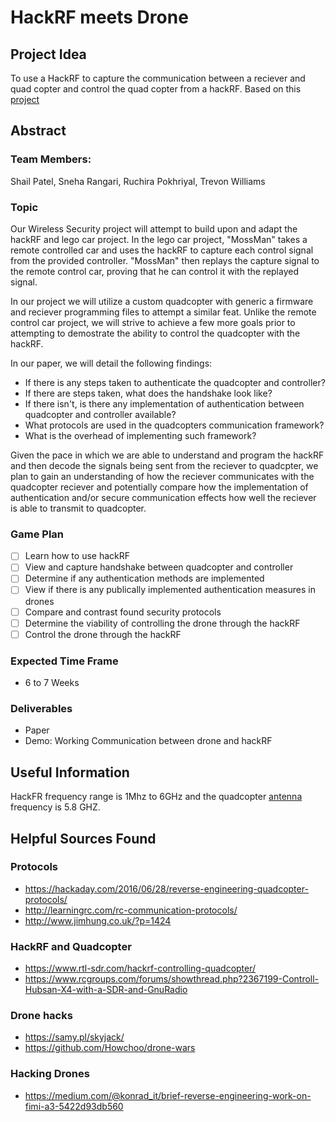 # HackRF meets Drone

## Project Idea
To use a HackRF to capture the communication between a reciever and quad copter and control the quad copter from a hackRF.
Based on this [project](https://ossmann.blogspot.com/2013/06/hackrf-lego-car.html)

## Abstract
### Team Members:
Shail Patel, Sneha Rangari, Ruchira Pokhriyal, Trevon Williams

### Topic
Our Wireless Security project will attempt to build upon and adapt the hackRF and lego car project. In the lego car project, "MossMan" takes a remote controlled car and uses the hackRF to capture each control signal from the provided controller. "MossMan" then replays the capture signal to the remote control car, proving that he can control it with the replayed signal. 

In our project we will utilize a custom quadcopter with generic a firmware and reciever programming files to attempt a similar feat. Unlike the remote control car project, we will strive to achieve a few more goals prior to attempting to demostrate the ability to control the quadcopter with the hackRF. 

In our paper, we will detail the following findings:
- If there is any steps taken to authenticate the quadcopter and controller?
- If there are steps taken, what does the handshake look like?
- If there isn't, is there any implementation of authentication between quadcopter and controller available?
- What protocols are used in the quadcopters communication framework?
- What is the overhead of implementing such framework?

Given the pace in which we are able to understand and program the hackRF and then decode the signals being sent from the reciever to quadcpter, we plan to gain an understanding of how the reciever communicates with the quadcopter reciever and potentially compare how the implementation of authentication and/or secure communication effects how well the reciever is able to transmit to quadcopter. 

### Game Plan
- [ ] Learn how to use hackRF
- [ ] View and capture handshake between quadcopter and controller
- [ ] Determine if any authentication methods are implemented
- [ ] View if there is any publically implemented authentication measures in drones
- [ ] Compare and contrast found security protocols
- [ ] Determine the viability of controlling the drone through the hackRF
- [ ] Control the drone through the hackRF

### Expected Time Frame
- 6 to 7 Weeks 

### Deliverables
- Paper
- Demo: Working Communication between drone and hackRF 

## Useful Information
HackFR frequency range is 1Mhz to 6GHz and the quadcopter [antenna](https://fpv-flightclub.com/products/lumenier-axii-stubby-5-8ghz-antenna-rhcp/) frequency is 5.8 GHZ.

## Helpful Sources Found

### Protocols
- https://hackaday.com/2016/06/28/reverse-engineering-quadcopter-protocols/
- http://learningrc.com/rc-communication-protocols/
- http://www.jimhung.co.uk/?p=1424
### HackRF and Quadcopter
- https://www.rtl-sdr.com/hackrf-controlling-quadcopter/
- https://www.rcgroups.com/forums/showthread.php?2367199-Controll-Hubsan-X4-with-a-SDR-and-GnuRadio
### Drone hacks
- https://samy.pl/skyjack/
- https://github.com/Howchoo/drone-wars
### Hacking Drones
- https://medium.com/@konrad_it/brief-reverse-engineering-work-on-fimi-a3-5422d93db560

